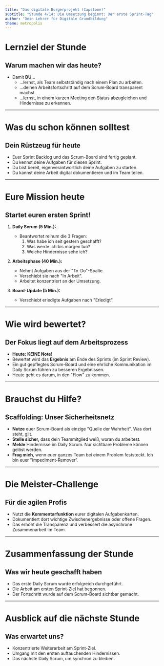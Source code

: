 ```yaml
---
title: "Das digitale Bürgerprojekt (Capstone)"
subtitle: "Stunde 4/14: Die Umsetzung beginnt: Der erste Sprint-Tag"
author: "Dein Lehrer für Digitale Grundbildung"
theme: metropolis
---
```


# Lernziel der Stunde

## Warum machen wir das heute?

*   Damit **DU**...
    *   ...lernst, als Team selbstständig nach einem Plan zu arbeiten.
    *   ...deinen Arbeitsfortschritt auf dem Scrum-Board transparent machst.
    *   ...lernst, in einem kurzen Meeting den Status abzugleichen und Hindernisse zu erkennen.

---

# Was du schon können solltest

## Dein Rüstzeug für heute

*   Euer Sprint Backlog und das Scrum-Board sind fertig geplant.
*   Du kennst deine Aufgaben für diesen Sprint.
*   Du bist bereit, eigenverantwortlich deine Aufgaben zu starten.
*   Du kannst deine Arbeit digital dokumentieren und im Team teilen.

---

# Eure Mission heute

## Startet euren ersten Sprint!

1.  **Daily Scrum (5 Min.):**
    *   Beantwortet reihum die 3 Fragen:
        1.  Was habe ich seit gestern geschafft?
        2.  Was werde ich bis morgen tun?
        3.  Welche Hindernisse sehe ich?

2.  **Arbeitsphase (40 Min.):**
    *   Nehmt Aufgaben aus der "To-Do"-Spalte.
    *   Verschiebt sie nach "In Arbeit".
    *   Arbeitet konzentriert an der Umsetzung.

3.  **Board-Update (5 Min.):**
    *   Verschiebt erledigte Aufgaben nach "Erledigt".

---

# Wie wird bewertet?

## Der Fokus liegt auf dem Arbeitsprozess

*   **Heute: KEINE Note!**
*   Bewertet wird das **Ergebnis** am Ende des Sprints (im Sprint Review).
*   Ein gut gepflegtes Scrum-Board und eine ehrliche Kommunikation im Daily Scrum führen zu besseren Ergebnissen.
*   Heute geht es darum, in den "Flow" zu kommen.

---

# Brauchst du Hilfe?

## Scaffolding: Unser Sicherheitsnetz

*   **Nutze** euer Scrum-Board als einzige "Quelle der Wahrheit". Was dort steht, gilt.
*   **Stelle sicher,** dass dein Teammitglied weiß, woran du arbeitest.
*   **Melde** Hindernisse im Daily Scrum. Nur sichtbare Probleme können gelöst werden.
*   **Frag mich**, wenn euer ganzes Team bei einem Problem feststeckt. Ich bin euer "Impediment-Remover".

---

# Die Meister-Challenge

## Für die agilen Profis

*   Nutzt die **Kommentarfunktion** eurer digitalen Aufgabenkarten.
*   Dokumentiert dort wichtige Zwischenergebnisse oder offene Fragen.
*   Das erhöht die Transparenz und verbessert die asynchrone Zusammenarbeit im Team.

---

# Zusammenfassung der Stunde

## Was wir heute geschafft haben

*   Das erste Daily Scrum wurde erfolgreich durchgeführt.
*   Die Arbeit am ersten Sprint-Ziel hat begonnen.
*   Der Fortschritt wurde auf dem Scrum-Board sichtbar gemacht.

---

# Ausblick auf die nächste Stunde

## Was erwartet uns?

*   Konzentrierte Weiterarbeit am Sprint-Ziel.
*   Umgang mit den ersten auftauchenden Hindernissen.
*   Das nächste Daily Scrum, um synchron zu bleiben.

